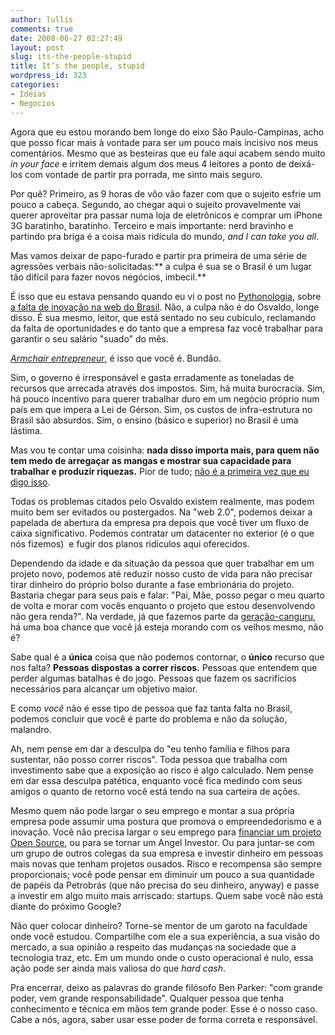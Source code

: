 ```yaml
---
author: lullis
comments: true
date: 2008-06-27 02:27:49
layout: post
slug: its-the-people-stupid
title: It’s the people, stupid
wordpress_id: 323
categories:
- Idéias
- Negocios
---
```


Agora que eu estou morando bem longe do eixo São Paulo-Campinas, acho que posso ficar mais à vontade para ser um pouco mais incisivo nos meus comentários. Mesmo que as besteiras que eu fale aqui acabem sendo muito _in your face_ e irritem demais algum dos meus 4 leitores a ponto de deixá-los com vontade de partir pra porrada, me sinto mais seguro.

Por quê? Primeiro, as 9 horas de vôo vão fazer com que o sujeito esfrie um pouco a cabeça. Segundo, ao chegar aqui o sujeito provavelmente vai querer aproveitar pra passar numa loja de eletrônicos e comprar um iPhone 3G baratinho, baratinho. Terceiro e mais importante: nerd bravinho e partindo pra briga é a coisa mais ridícula do mundo, _and I can take you all_.

Mas vamos deixar de papo-furado e partir pra primeira de uma série de agressões verbais não-solicitadas:** a culpa é sua se o Brasil é um lugar tão difícil para fazer novos negócios, imbecil.**

É isso que eu estava pensando quando eu vi o post no [Pythonologia](http://www.pythonologia.org), sobre [a falta de inovação na web do Brasil](http://pythonologia.org/2008/06/26/porque-a-web-20-nao-engrena-no-brasil/). Não, a culpa não é do Osvaldo, longe disso. É sua mesmo, leitor, que está sentado no seu cubículo, reclamando da falta de oportunidades e do tanto que a empresa faz você trabalhar para garantir o seu salário "suado" do mês.

[_Armchair entrepreneur_](http://en.wikipedia.org/wiki/Armchair), é isso que você é. Bundão.

Sim, o governo é irresponsável e gasta erradamente as toneladas de recursos que arrecada através dos impostos. Sim, há muita burocracia. Sim, há pouco incentivo para querer trabalhar duro em um negócio próprio num país em que impera a Lei de Gérson. Sim, os custos de infra-estrutura no Brasil são absurdos. Sim, o ensino (básico e superior) no Brasil é uma lástima.

Mas vou te contar uma coisinha: **nada disso importa mais, para quem não tem medo de arregaçar as mangas e mostrar sua capacidade para trabalhar e produzir riquezas.** Pior de tudo; [não é a primeira vez que eu digo isso](http://log4dev.com/2007/08/03/a-economia-digital/).

Todas os problemas citados pelo Osvaldo existem realmente, mas podem muito bem ser evitados ou postergados. Na "web 2.0", podemos deixar a papelada de abertura da empresa pra depois que você tiver um fluxo de caixa significativo. Podemos contratar um datacenter no exterior (é o que nós fizemos)  e fugir dos planos ridículos aqui oferecidos.

Dependendo da idade e da situação da pessoa que quer trabalhar em um projeto novo, podemos até reduzir nosso custo de vida para não precisar tirar dinheiro do próprio bolso durante a fase embrionária do projeto. Bastaria chegar para seus pais e falar: "Pai, Mãe, posso pegar o meu quarto de volta e morar com vocês enquanto o projeto que estou desenvolvendo não gera renda?". Na verdade, já que fazemos parte da [geração-canguru](http://www.kalunga.com.br/revista/revista_dezembro_04.asp), há uma boa chance que você já esteja morando com os velhos mesmo, não é?

Sabe qual é a **única** coisa que não podemos contornar, o **único** recurso que nos falta? **Pessoas dispostas a correr riscos.** Pessoas que entendem que perder algumas batalhas é do jogo. Pessoas que fazem os sacrifícios necessários para alcançar um objetivo maior.

E como _você_ não é esse tipo de pessoa que faz tanta falta no Brasil, podemos concluir que você é parte do problema e não da solução, malandro.

Ah, nem pense em dar a desculpa do "eu tenho família e filhos para sustentar, não posso correr riscos". Toda pessoa que trabalha com investimento sabe que a exposição ao risco é algo calculado. Nem pense em dar essa desculpa patética, enquanto você fica medindo com seus amigos o quanto de retorno você está tendo na sua carteira de ações.

Mesmo quem não pode largar o seu emprego e montar a sua própria empresa pode assumir uma postura que promova o empreendedorismo e a inovação. Você não precisa largar o seu emprego para [financiar um projeto Open Source](http://log4dev.com/2008/04/24/como-financiar-a-producao-de-uma-economia-onde-o-consumo-e-livre/), ou para se tornar um Angel Investor. Ou para juntar-se com um grupo de outros colegas da sua empresa e investir dinheiro em pessoas mais novas que tenham projetos ousados. Risco e recompensa são sempre proporcionais; você pode pensar em diminuir um pouco a sua quantidade de papéis da Petrobrás (que não precisa do seu dinheiro, anyway) e passe a investir em algo muito mais arriscado: startups. Quem sabe você não está diante do próximo Google?

Não quer colocar dinheiro? Torne-se mentor de um garoto na faculdade onde você estudou. Compartilhe com ele a sua experiência, a sua visão do mercado, a sua opinião a respeito das mudanças na sociedade que a tecnologia traz, etc. Em um mundo onde o custo operacional é nulo, essa ação pode ser ainda mais valiosa do que _hard cash_.

Pra encerrar, deixo as palavras do grande filósofo Ben Parker: "com grande poder, vem grande responsabilidade". Qualquer pessoa que tenha conhecimento e técnica em mãos tem grande poder. Esse é o nosso caso. Cabe a nós, agora, saber usar esse poder de forma correta e responsável.
